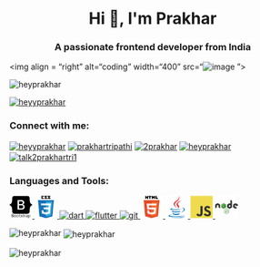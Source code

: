 <h1 align="center">Hi 👋, I'm Prakhar</h1>
<h3 align="center">A passionate frontend developer from India</h3>

<img align = “right” alt=“coding” width=“400” src=“![image](https://github.com/heyprakhar/heyprakhar/assets/115215167/1c39838e-abd0-486d-bf37-4a15606149b4)
”>

<p align="left"> <img src="https://komarev.com/ghpvc/?username=heyprakhar&label=Profile%20views&color=0e75b6&style=flat" alt="heyprakhar" /> </p>

<p align="left"> <a href="https://twitter.com/heyyprakhar" target="blank"><img src="https://img.shields.io/twitter/follow/heyyprakhar?logo=twitter&style=for-the-badge" alt="heyyprakhar" /></a> </p>

<h3 align="left">Connect with me:</h3>
<p align="left">
<a href="https://twitter.com/heyyprakhar" target="blank"><img align="center" src="https://raw.githubusercontent.com/rahuldkjain/github-profile-readme-generator/master/src/images/icons/Social/twitter.svg" alt="heyyprakhar" height="30" width="40" /></a>
<a href="https://linkedin.com/in/prakhartripathi" target="blank"><img align="center" src="https://raw.githubusercontent.com/rahuldkjain/github-profile-readme-generator/master/src/images/icons/Social/linked-in-alt.svg" alt="prakhartripathi" height="30" width="40" /></a>
<a href="https://instagram.com/2prakhar" target="blank"><img align="center" src="https://raw.githubusercontent.com/rahuldkjain/github-profile-readme-generator/master/src/images/icons/Social/instagram.svg" alt="2prakhar" height="30" width="40" /></a>
<a href="https://www.codechef.com/users/heyprakhar" target="blank"><img align="center" src="https://cdn.jsdelivr.net/npm/simple-icons@3.1.0/icons/codechef.svg" alt="heyprakhar" height="30" width="40" /></a>
<a href="https://www.hackerrank.com/talk2prakhartri1" target="blank"><img align="center" src="https://raw.githubusercontent.com/rahuldkjain/github-profile-readme-generator/master/src/images/icons/Social/hackerrank.svg" alt="talk2prakhartri1" height="30" width="40" /></a>
</p>

<h3 align="left">Languages and Tools:</h3>
<p align="left"> <a href="https://getbootstrap.com" target="_blank" rel="noreferrer"> <img src="https://raw.githubusercontent.com/devicons/devicon/master/icons/bootstrap/bootstrap-plain-wordmark.svg" alt="bootstrap" width="40" height="40"/> </a> <a href="https://www.w3schools.com/css/" target="_blank" rel="noreferrer"> <img src="https://raw.githubusercontent.com/devicons/devicon/master/icons/css3/css3-original-wordmark.svg" alt="css3" width="40" height="40"/> </a> <a href="https://dart.dev" target="_blank" rel="noreferrer"> <img src="https://www.vectorlogo.zone/logos/dartlang/dartlang-icon.svg" alt="dart" width="40" height="40"/> </a> <a href="https://flutter.dev" target="_blank" rel="noreferrer"> <img src="https://www.vectorlogo.zone/logos/flutterio/flutterio-icon.svg" alt="flutter" width="40" height="40"/> </a> <a href="https://git-scm.com/" target="_blank" rel="noreferrer"> <img src="https://www.vectorlogo.zone/logos/git-scm/git-scm-icon.svg" alt="git" width="40" height="40"/> </a> <a href="https://www.w3.org/html/" target="_blank" rel="noreferrer"> <img src="https://raw.githubusercontent.com/devicons/devicon/master/icons/html5/html5-original-wordmark.svg" alt="html5" width="40" height="40"/> </a> <a href="https://www.java.com" target="_blank" rel="noreferrer"> <img src="https://raw.githubusercontent.com/devicons/devicon/master/icons/java/java-original.svg" alt="java" width="40" height="40"/> </a> <a href="https://developer.mozilla.org/en-US/docs/Web/JavaScript" target="_blank" rel="noreferrer"> <img src="https://raw.githubusercontent.com/devicons/devicon/master/icons/javascript/javascript-original.svg" alt="javascript" width="40" height="40"/> </a> <a href="https://nodejs.org" target="_blank" rel="noreferrer"> <img src="https://raw.githubusercontent.com/devicons/devicon/master/icons/nodejs/nodejs-original-wordmark.svg" alt="nodejs" width="40" height="40"/> </a> </p>

<p><img align="left" src="https://github-readme-stats.vercel.app/api/top-langs?username=heyprakhar&show_icons=true&locale=en&layout=compact" alt="heyprakhar" /></p>

<p>&nbsp;<img align="center" src="https://github-readme-stats.vercel.app/api?username=heyprakhar&show_icons=true&locale=en" alt="heyprakhar" /></p>

<p><img align="center" src="https://github-readme-streak-stats.herokuapp.com/?user=heyprakhar&" alt="heyprakhar" /></p>
